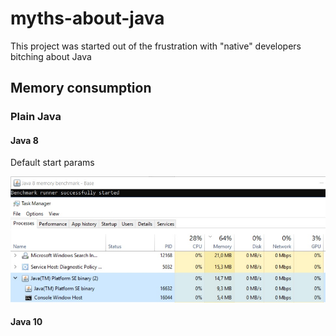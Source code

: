 # myths-about-java
This project was started out of the frustration with "native" developers bitching about Java

## Memory consumption
### Plain Java
#### Java 8

Default start params 

![alt ](https://raw.githubusercontent.com/Marssmart/myths-about-java/master/myths/memory-consumption/java-8/src/main/resources/images/footprint_base.jpg "")

#### Java 10

